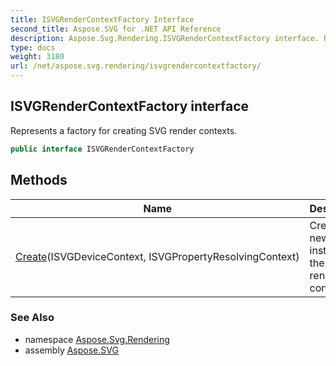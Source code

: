 ```yaml
---
title: ISVGRenderContextFactory Interface
second_title: Aspose.SVG for .NET API Reference
description: Aspose.Svg.Rendering.ISVGRenderContextFactory interface. Represents a factory for creating SVG render contexts
type: docs
weight: 3180
url: /net/aspose.svg.rendering/isvgrendercontextfactory/
---
```

## ISVGRenderContextFactory interface

Represents a factory for creating SVG render contexts.

```csharp
public interface ISVGRenderContextFactory
```

## Methods

| Name | Description |
| --- | --- |
| [Create](../../aspose.svg.rendering/isvgrendercontextfactory/create/)(ISVGDeviceContext, ISVGPropertyResolvingContext) | Creates a new instance of the SVG render context. |

### See Also

* namespace [Aspose.Svg.Rendering](../../aspose.svg.rendering/)
* assembly [Aspose.SVG](../../)
